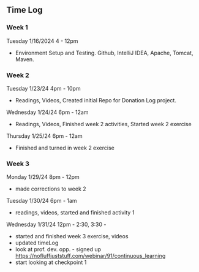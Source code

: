 ## Time Log

### Week 1

Tuesday 1/16/2024 4 - 12pm

-   Environment Setup and Testing. Github, IntelliJ IDEA, Apache, Tomcat, Maven.

### Week 2

Tuesday 1/23/24 4pm - 10pm

-   Readings, Videos, Created initial Repo for Donation Log project.

Wednesday 1/24/24 6pm - 12am

-   Readings, Videos, Finished week 2 activities, Started week 2 exercise

Thursday 1/25/24 6pm - 12am

-   Finished and turned in week 2 exercise

### Week 3

Monday 1/29/24 8pm - 12pm

-   made corrections to week 2

Tuesday 1/30/24 6pm - 1am

-   readings, videos, started and finished activity 1

Wednesday 1/31/24 12pm - 2:30, 3:30 -

-   started and finished week 3 exercise, videos
-   updated timeLog
-   look at prof. dev. opp. - signed up https://nofluffjuststuff.com/webinar/91/continuous_learning
-   start looking at checkpoint 1
